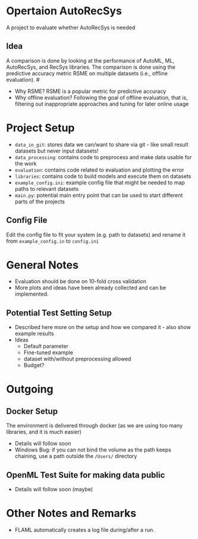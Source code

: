 # Opertaion AutoRecSys
A project to evaluate whether AutoRecSys is needed

## Idea
A comparison is done by looking at the performance of AutoML, ML, AutoRecSys, and RecSys libraries. 
The comparison is done using the predictive accuracy metric RSME on multiple datasets (i.e., offline evaluation). #

* Why RSME? RSME is a popular metric for predictive accuracy 
* Why offline evaluation? Following the goal of offline evaluation, that is, filtering out inappropriate approaches and tuning for later online usage 

# Project Setup
* `data_in_git`: stores data we can/want to share via git - like small result datasets but never input datasets!
* `data_processing`: contains code to preprocess and make data usable for the work
* `evaluation`: contains code related to evaluation and plotting the error
* `libraries`: contains code to build models and execute them on datasets 
* `example_config.ini`: example config file that might be needed to map paths to relevant datasets 
* `main.py`: potential main entry point that can be used to start different parts of the projects

## Config File
Edit the config file to fit your system (e.g. path to datasets) and rename it from `example_config.in` to `config.ini` 
  
# General Notes
* Evaluation should be done on 10-fold cross validation 
* More plots and ideas have been already collected and can be implemented.

## Potential Test Setting Setup
* Described here more on the setup and how we compared it - also show example results 
* Ideas
  * Default parameter
  * Fine-tuned example
  * dataset with/without preprocessing allowed
  * Budget? 


# Outgoing
## Docker Setup
The environment is delivered through docker (as we are using too many libraries, and it is much easier)
* Details will follow soon 
* Windows Bug: if you can not bind the volume as the path keeps chaining, use a path outside the `/Users/` directory 

## OpenML Test Suite for making data public
* Details will follow soon (maybe)

# Other Notes and Remarks
* FLAML automatically creates a log file during/after a run. 